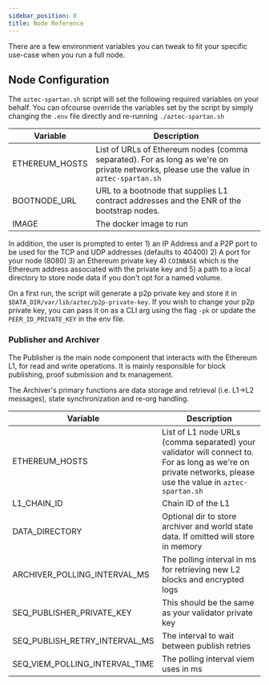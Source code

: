 ```yaml
---
sidebar_position: 0
title: Node Reference
---
```


There are a few environment variables you can tweak to fit your specific use-case when you run a full node.

## Node Configuration

The `aztec-spartan.sh` script will set the following required variables on your behalf. You can ofcourse override the variables set by the script by simply changing the `.env` file directly and re-running `./aztec-spartan.sh`

| Variable       | Description                                                                                                                            |
| -------------- | -------------------------------------------------------------------------------------------------------------------------------------- |
| ETHEREUM_HOSTS | List of URLs of Ethereum nodes (comma separated). For as long as we're on private networks, please use the value in `aztec-spartan.sh` |
| BOOTNODE_URL   | URL to a bootnode that supplies L1 contract addresses and the ENR of the bootstrap nodes.                                              |
| IMAGE          | The docker image to run                                                                                                                |

In addition, the user is prompted to enter 1) an IP Address and a P2P port to be used for the TCP and UDP addresses (defaults to 40400) 2) A port for your node (8080) 3) an Ethereum private key 4) `COINBASE` which is the Ethereum address associated with the private key and 5) a path to a local directory to store node data if you don't opt for a named volume.

On a first run, the script will generate a p2p private key and store it in `$DATA_DIR/var/lib/aztec/p2p-private-key`. If you wish to change your p2p private key, you can pass it on as a CLI arg using the flag `-pk` or update the `PEER_ID_PRIVATE_KEY` in the env file.

### Publisher and Archiver

The Publisher is the main node component that interacts with the Ethereum L1, for read and write operations. It is mainly responsible for block publishing, proof submission and tx management.

The Archiver's primary functions are data storage and retrieval (i.e. L1->L2 messages), state synchronization and re-org handling.

| Variable                       | Description                                                                                                                                                 |
| ------------------------------ | ----------------------------------------------------------------------------------------------------------------------------------------------------------- |
| ETHEREUM_HOSTS                 | List of L1 node URLs (comma separated) your validator will connect to. For as long as we're on private networks, please use the value in `aztec-spartan.sh` |
| L1_CHAIN_ID                    | Chain ID of the L1                                                                                                                                          |
| DATA_DIRECTORY                 | Optional dir to store archiver and world state data. If omitted will store in memory                                                                        |
| ARCHIVER_POLLING_INTERVAL_MS   | The polling interval in ms for retrieving new L2 blocks and encrypted logs                                                                                  |
| SEQ_PUBLISHER_PRIVATE_KEY      | This should be the same as your validator private key                                                                                                       |
| SEQ_PUBLISH_RETRY_INTERVAL_MS  | The interval to wait between publish retries                                                                                                                |
| SEQ_VIEM_POLLING_INTERVAL_TIME | The polling interval viem uses in ms                                                                                                                        |
